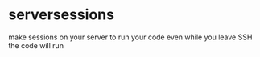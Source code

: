 # serversessions
make sessions on your server to run your code even while you leave SSH the code will run 
